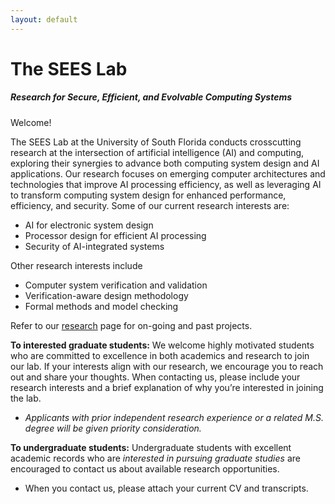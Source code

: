 ```yaml
---
layout: default
---
```


# The SEES Lab

##### Research for Secure, Efficient, and Evolvable Computing Systems

Welcome!
        
The SEES Lab at the University of South Florida conducts crosscutting research at the intersection of artificial intelligence (AI) and computing, exploring their synergies to advance both computing system design and AI applications. Our research focuses on emerging computer architectures and technologies that improve AI processing efficiency, as well as leveraging AI to transform computing system design for enhanced performance, efficiency, and security. Some of our current research interests are:
- AI for electronic system design
- Processor design for efficient AI processing
- Security of AI-integrated systems
        
        
Other research interests include
- Computer system verification and validation
- Verification-aware design methodology
- Formal methods and model checking

Refer to our [research](https://sees-usf.github.io/research) page for on-going and past projects.

**To interested graduate students:** We welcome highly motivated students who are committed to excellence in both academics and research to join our lab. If your interests align with our research, we encourage you to reach out and share your thoughts. When contacting us, please include your research interests and a brief explanation of why you’re interested in joining the lab.   
- *Applicants with prior independent research experience or a related M.S. degree will be given priority consideration.*

**To undergraduate students:** Undergraduate students with excellent academic records who are *interested in pursuing graduate studies* are  encouraged to contact us about available research opportunities.  
- When you contact us, please attach your current CV and transcripts.
